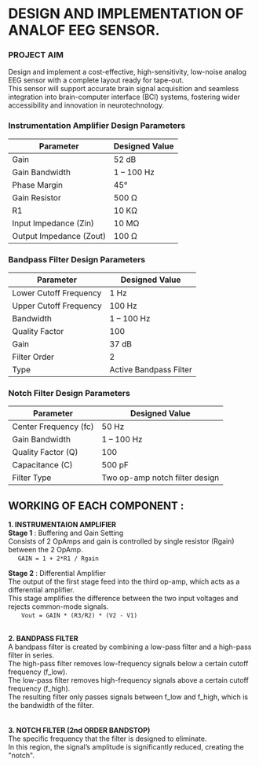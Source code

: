 
# DESIGN AND IMPLEMENTATION OF ANALOF EEG SENSOR. <br>
### PROJECT AIM <br>
Design and implement a cost-effective, high-sensitivity, low-noise analog EEG sensor with a complete layout ready for tape-out.<br> 
This sensor will support accurate brain signal acquisition and seamless integration into brain-computer interface (BCI) systems, fostering wider accessibility and innovation in neurotechnology.<br>

### Instrumentation Amplifier Design Parameters

| **Parameter**     | **Designed Value** |
|-------------------|--------------------|
| Gain              | 52 dB              |
| Gain Bandwidth    | 1 – 100 Hz         |
| Phase Margin      | 45°                |
| Gain Resistor     | 500 Ω              |
| R1                | 10 KΩ              |
| Input Impedance (Zin)  | 10 MΩ        |
| Output Impedance (Zout) | 100 Ω       |


### Bandpass Filter Design Parameters

| **Parameter**           | **Designed Value**        |
|-------------------------|---------------------------|
| Lower Cutoff Frequency  | 1 Hz                      |
| Upper Cutoff Frequency  | 100 Hz                    |
| Bandwidth               | 1 – 100 Hz                |
| Quality Factor          | 100                       |
| Gain                    | 37 dB                     |
| Filter Order            | 2                         |
| Type                    | Active Bandpass Filter     |


### Notch Filter Design Parameters

| **Parameter**         | **Designed Value**            |
|-----------------------|-------------------------------|
| Center Frequency (fc) | 50 Hz                         |
| Gain Bandwidth        | 1 – 100 Hz                    |
| Quality Factor (Q)    | 100                           |
| Capacitance (C)       | 500 pF                        |
| Filter Type           | Two op-amp notch filter design |

## WORKING OF EACH COMPONENT : <br>

**1. INSTRUMENTAION AMPLIFIER** <br>
**Stage 1** : Buffering and Gain Setting <br>
Consists of 2 OpAmps and gain is controlled by single resistor (Rgain) between the 2 OpAmp. <br>
&nbsp;&nbsp;&nbsp;&nbsp;                      ``` GAIN = 1 + 2*R1 / Rgain  ``` <br>

**Stage 2** : Differential Amplifier<br>
The output of the first stage feed into the third op-amp, which acts as a differential amplifier.<br>
This stage amplifies the difference between the two input voltages and rejects common-mode signals.<br>
&nbsp;&nbsp;&nbsp;&nbsp;                          ```  Vout = GAIN * (R3/R2) * (V2 - V1) ``` <br>
<br>

**2. BANDPASS FILTER** <br>
A bandpass filter is created by combining a low-pass filter and a high-pass filter in series.<br>
The high-pass filter removes low-frequency signals below a certain cutoff frequency (f_low).<br>
The low-pass filter removes high-frequency signals above a certain cutoff frequency (f_high).<br>
The resulting filter only passes signals between f_low and f_high, which is the bandwidth of the filter.<br>
<br>
<br>
**3. NOTCH FILTER (2nd ORDER BANDSTOP)** <br>
The specific frequency that the filter is designed to eliminate.<br>
In this region, the signal’s amplitude is significantly reduced, creating the "notch".<br>


